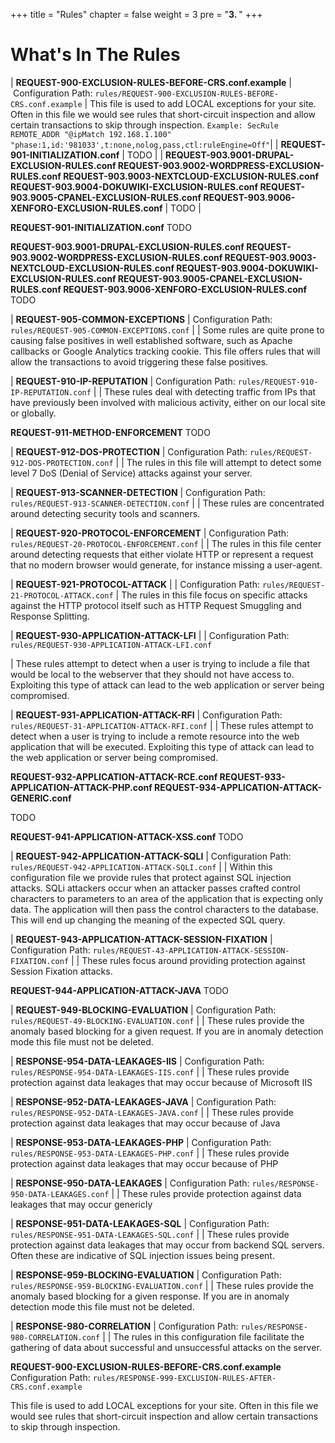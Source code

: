 +++
title = "Rules"
chapter = false
weight = 3
pre = "<b>3. </b>"
+++

# What's In The Rules

| **REQUEST-900-EXCLUSION-RULES-BEFORE-CRS.conf.example**
|  Configuration Path:
  `rules/REQUEST-900-EXCLUSION-RULES-BEFORE-CRS.conf.example`
| This file is used to add LOCAL exceptions for your site. Often in this
  file we would see rules that short-circuit inspection and allow
  certain transactions to skip through inspection.
 `Example: SecRule REMOTE_ADDR "@ipMatch 192.168.1.100" "phase:1,id:'981033',t:none,nolog,pass,ctl:ruleEngine=Off"`|
| **REQUEST-901-INITIALIZATION.conf** | TODO |
| **REQUEST-903.9001-DRUPAL-EXCLUSION-RULES.conf
  REQUEST-903.9002-WORDPRESS-EXCLUSION-RULES.conf
  REQUEST-903.9003-NEXTCLOUD-EXCLUSION-RULES.conf
  REQUEST-903.9004-DOKUWIKI-EXCLUSION-RULES.conf
  REQUEST-903.9005-CPANEL-EXCLUSION-RULES.conf
  REQUEST-903.9006-XENFORO-EXCLUSION-RULES.conf** | TODO |

  **REQUEST-901-INITIALIZATION.conf**
  TODO

  **REQUEST-903.9001-DRUPAL-EXCLUSION-RULES.conf
  REQUEST-903.9002-WORDPRESS-EXCLUSION-RULES.conf
  REQUEST-903.9003-NEXTCLOUD-EXCLUSION-RULES.conf
  REQUEST-903.9004-DOKUWIKI-EXCLUSION-RULES.conf
  REQUEST-903.9005-CPANEL-EXCLUSION-RULES.conf
  REQUEST-903.9006-XENFORO-EXCLUSION-RULES.conf**
  TODO

| **REQUEST-905-COMMON-EXCEPTIONS**
| Configuration Path:
  `rules/REQUEST-905-COMMON-EXCEPTIONS.conf`
|
| Some rules are quite prone to causing false positives in well
  established software, such as Apache callbacks or Google Analytics
  tracking cookie. This file offers rules that will allow the
  transactions to avoid triggering these false positives.

| **REQUEST-910-IP-REPUTATION**
| Configuration Path:
  `rules/REQUEST-910-IP-REPUTATION.conf`
|
| These rules deal with detecting traffic from IPs that have previously
  been involved with malicious activity, either on our local site or
  globally.


  **REQUEST-911-METHOD-ENFORCEMENT**
  TODO

| **REQUEST-912-DOS-PROTECTION**
| Configuration Path:
  `rules/REQUEST-912-DOS-PROTECTION.conf`
|
| The rules in this file will attempt to detect some level 7 DoS (Denial
  of Service) attacks against your server.

| **REQUEST-913-SCANNER-DETECTION**
| Configuration Path:
  `rules/REQUEST-913-SCANNER-DETECTION.conf`
|
| These rules are concentrated around detecting security tools and
  scanners.

| **REQUEST-920-PROTOCOL-ENFORCEMENT**
| Configuration Path:
  `rules/REQUEST-20-PROTOCOL-ENFORCEMENT.conf`
|
| The rules in this file center around detecting requests that either
  violate HTTP or represent a request that no modern browser would
  generate, for instance missing a user-agent.

| **REQUEST-921-PROTOCOL-ATTACK**
|
| Configuration Path: `rules/REQUEST-21-PROTOCOL-ATTACK.conf`
| The rules in this file focus on specific attacks against the HTTP
  protocol itself such as HTTP Request Smuggling and Response Splitting.

| **REQUEST-930-APPLICATION-ATTACK-LFI**
|
| Configuration Path: `rules/REQUEST-930-APPLICATION-ATTACK-LFI.conf`

| These rules attempt to detect when a user is trying to include a file
  that would be local to the webserver that they should not have access
  to. Exploiting this type of attack can lead to the web application or
  server being compromised.

| **REQUEST-931-APPLICATION-ATTACK-RFI**
| Configuration Path: `rules/REQUEST-31-APPLICATION-ATTACK-RFI.conf`
|
| These rules attempt to detect when a user is trying to include a
  remote resource into the web application that will be executed.
  Exploiting this type of attack can lead to the web application or
  server being compromised.

  **REQUEST-932-APPLICATION-ATTACK-RCE.conf
  REQUEST-933-APPLICATION-ATTACK-PHP.conf
  REQUEST-934-APPLICATION-ATTACK-GENERIC.conf**

  TODO

  **REQUEST-941-APPLICATION-ATTACK-XSS.conf**
  TODO


| **REQUEST-942-APPLICATION-ATTACK-SQLI**
| Configuration Path: `rules/REQUEST-942-APPLICATION-ATTACK-SQLI.conf`
|
| Within this configuration file we provide rules that protect against
  SQL injection attacks. SQLi attackers occur when an attacker passes
  crafted control characters to parameters to an area of the application
  that is expecting only data. The application will then pass the
  control characters to the database. This will end up changing the
  meaning of the expected SQL query.

| **REQUEST-943-APPLICATION-ATTACK-SESSION-FIXATION**
| Configuration Path: `rules/REQUEST-43-APPLICATION-ATTACK-SESSION-FIXATION.conf`
|
| These rules focus around providing protection against Session Fixation
  attacks.

  **REQUEST-944-APPLICATION-ATTACK-JAVA**
  TODO

| **REQUEST-949-BLOCKING-EVALUATION**
| Configuration Path: `rules/REQUEST-49-BLOCKING-EVALUATION.conf`
|
| These rules provide the anomaly based blocking for a given request. If
  you are in anomaly detection mode this file must not be deleted.

| **RESPONSE-954-DATA-LEAKAGES-IIS**
| Configuration Path:
  `rules/RESPONSE-954-DATA-LEAKAGES-IIS.conf`
|
| These rules provide protection against data leakages that may occur
  because of Microsoft IIS

| **RESPONSE-952-DATA-LEAKAGES-JAVA**
| Configuration Path: `rules/RESPONSE-952-DATA-LEAKAGES-JAVA.conf`
|
| These rules provide protection against data leakages that may occur
  because of Java

| **RESPONSE-953-DATA-LEAKAGES-PHP**
| Configuration Path:
  `rules/RESPONSE-953-DATA-LEAKAGES-PHP.conf`
|
| These rules provide protection against data leakages that may occur
  because of PHP

| **RESPONSE-950-DATA-LEAKAGES**
| Configuration Path:
  `rules/RESPONSE-950-DATA-LEAKAGES.conf`
|
| These rules provide protection against data leakages that may occur
  genericly

| **RESPONSE-951-DATA-LEAKAGES-SQL**
| Configuration Path:
  `rules/RESPONSE-951-DATA-LEAKAGES-SQL.conf`
|
| These rules provide protection against data leakages that may occur
  from backend SQL servers. Often these are indicative of SQL injection
  issues being present.

| **RESPONSE-959-BLOCKING-EVALUATION**
| Configuration Path: `rules/RESPONSE-959-BLOCKING-EVALUATION.conf`
|
| These rules provide the anomaly based blocking for a given response.
  If you are in anomaly detection mode this file must not be deleted.

| **RESPONSE-980-CORRELATION**
| Configuration Path: `rules/RESPONSE-980-CORRELATION.conf`
|
| The rules in this configuration file facilitate the gathering of data
  about successful and unsuccessful attacks on the server.

  **REQUEST-900-EXCLUSION-RULES-BEFORE-CRS.conf.example**
  Configuration Path: `rules/RESPONSE-999-EXCLUSION-RULES-AFTER-CRS.conf.example`

  This file is used to add LOCAL exceptions for your site. Often in this
  file we would see rules that short-circuit inspection and allow
  certain transactions to skip through inspection.
